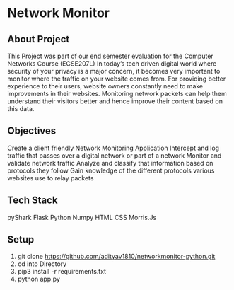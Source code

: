 # Network Monitor

## About Project 
This Project was part of our end semester evaluation for the Computer Networks Course (ECSE207L)
In today’s tech driven digital world where security of
your privacy is a major concern, it becomes very
important to monitor where the traffic on your
website comes from. For providing better experience
to their users, website owners constantly need to
make improvements in their websites. Monitoring
network packets can help them understand their
visitors better and hence improve their content based
on this data.
## Objectives 
Create a client friendly Network Monitoring
Application
Intercept and log traffic that passes over a digital
network or part of a network
Monitor and validate network traffic
Analyze and classify that information based on
protocols they follow
Gain knowledge of the different protocols various
websites use to relay packets
## Tech Stack
pyShark
Flask
Python
Numpy
HTML
CSS
Morris.Js
## Setup

1. git clone https://github.com/adityav1810/networkmonitor-python.git
2. cd into Directory
3. pip3 install -r requirements.txt
4. python app.py
